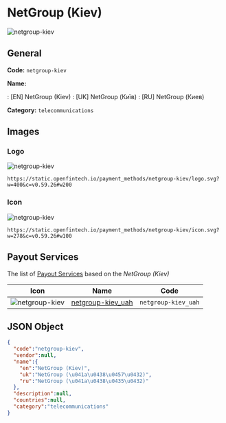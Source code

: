 
# NetGroup (Kiev) 
![netgroup-kiev](https://static.openfintech.io/payment_methods/netgroup-kiev/logo.svg?w=400&c=v0.59.26#w200)  

## General 
**Code:** `netgroup-kiev` 
 
**Name:** 
 
:	[EN] NetGroup (Kiev) 
:	[UK] NetGroup (Київ) 
:	[RU] NetGroup (Киев) 
 
**Category:** `telecommunications` 
 

## Images 

### Logo 
![netgroup-kiev](https://static.openfintech.io/payment_methods/netgroup-kiev/logo.svg?w=400&c=v0.59.26#w200)  

```
https://static.openfintech.io/payment_methods/netgroup-kiev/logo.svg?w=400&c=v0.59.26#w200
```  

### Icon 
![netgroup-kiev](https://static.openfintech.io/payment_methods/netgroup-kiev/icon.svg?w=278&c=v0.59.26#w100)  

```
https://static.openfintech.io/payment_methods/netgroup-kiev/icon.svg?w=278&c=v0.59.26#w100
```  

## Payout Services 
 
The list of [Payout Services](/payout-services/) based on the _NetGroup (Kiev)_ 

|Icon|Name|Code| 
|:---:|:---:|:---:| 
|![netgroup-kiev](https://static.openfintech.io/payout_methods/netgroup-kiev/icon.svg?w=278&c=v0.59.26#w40) |[netgroup-kiev_uah](/payout-services/netgroup-kiev_uah/)|`netgroup-kiev_uah`| 
 

## JSON Object 

```json
{
  "code":"netgroup-kiev",
  "vendor":null,
  "name":{
    "en":"NetGroup (Kiev)",
    "uk":"NetGroup (\u041a\u0438\u0457\u0432)",
    "ru":"NetGroup (\u041a\u0438\u0435\u0432)"
  },
  "description":null,
  "countries":null,
  "category":"telecommunications"
}
```  
